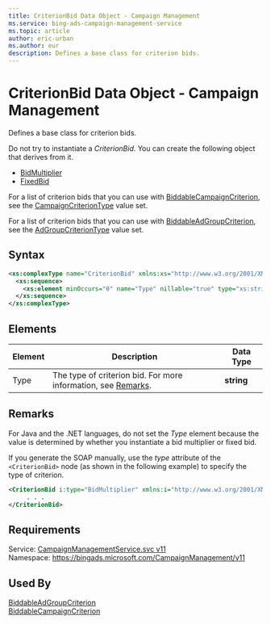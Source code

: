 ```yaml
---
title: CriterionBid Data Object - Campaign Management
ms.service: bing-ads-campaign-management-service
ms.topic: article
author: eric-urban
ms.author: eur
description: Defines a base class for criterion bids.
---
```

# CriterionBid Data Object - Campaign Management
Defines a base class for criterion bids.

Do not try to instantiate a *CriterionBid*. You can create the following object that derives from it.
-   [BidMultiplier](../campaign-management-service/bidmultiplier.md)  
-   [FixedBid](../campaign-management-service/fixedbid.md)  

For a list of criterion bids that you can use with [BiddableCampaignCriterion](../campaign-management-service/biddablecampaigncriterion.md), see the [CampaignCriterionType](../campaign-management-service/campaigncriteriontype.md) value set.

For a list of criterion bids that you can use with [BiddableAdGroupCriterion](../campaign-management-service/biddableadgroupcriterion.md), see the [AdGroupCriterionType](../campaign-management-service/adgroupcriteriontype.md) value set.

## Syntax
```xml
<xs:complexType name="CriterionBid" xmlns:xs="http://www.w3.org/2001/XMLSchema">
  <xs:sequence>
    <xs:element minOccurs="0" name="Type" nillable="true" type="xs:string" />
  </xs:sequence>
</xs:complexType>
```

## <a name="elements"></a>Elements

|Element|Description|Data Type|
|-----------|---------------|-------------|
|<a name="type"></a>Type|The type of criterion bid. For more information, see [Remarks](#remarks).|**string**|

## <a name="remarks"></a>Remarks
For Java and the .NET languages, do not set the *Type* element because the value is determined by whether you instantiate a bid multiplier or fixed bid.

If you generate the SOAP manually, use the *type* attribute of the `<CriterionBid>` node (as shown in the following example) to specify the type of criterion.

```xml
<CriterionBid i:type="BidMultiplier" xmlns:i="http://www.w3.org/2001/XMLSchema-instance">
     . . .
</CriterionBid>
```

## Requirements
Service: [CampaignManagementService.svc v11](https://campaign.api.bingads.microsoft.com/Api/Advertiser/CampaignManagement/v11/CampaignManagementService.svc)  
Namespace: https://bingads.microsoft.com/CampaignManagement/v11  

## Used By
[BiddableAdGroupCriterion](biddableadgroupcriterion.md)  
[BiddableCampaignCriterion](biddablecampaigncriterion.md)  
